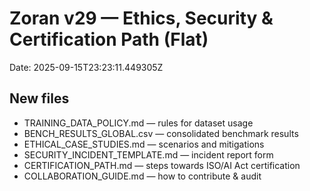 # Zoran v29 — Ethics, Security & Certification Path (Flat)
Date: 2025-09-15T23:23:11.449305Z

## New files
- TRAINING_DATA_POLICY.md — rules for dataset usage
- BENCH_RESULTS_GLOBAL.csv — consolidated benchmark results
- ETHICAL_CASE_STUDIES.md — scenarios and mitigations
- SECURITY_INCIDENT_TEMPLATE.md — incident report form
- CERTIFICATION_PATH.md — steps towards ISO/AI Act certification
- COLLABORATION_GUIDE.md — how to contribute & audit
